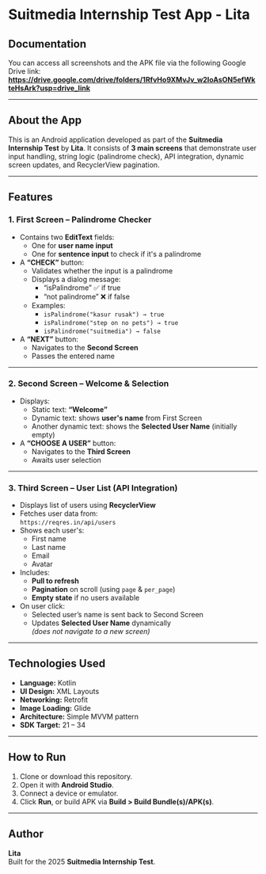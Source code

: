 # Suitmedia Internship Test App - Lita

## Documentation  
You can access all screenshots and the APK file via the following Google Drive link:  
**https://drive.google.com/drive/folders/1RfvHo9XMvJv_w2IoAsON5efWkteHsArk?usp=drive_link**

---

## About the App

This is an Android application developed as part of the **Suitmedia Internship Test** by **Lita**. It consists of **3 main screens** that demonstrate user input handling, string logic (palindrome check), API integration, dynamic screen updates, and RecyclerView pagination.

---

## Features

### 1. First Screen – Palindrome Checker

- Contains two **EditText** fields:
  - One for **user name input**
  - One for **sentence input** to check if it's a palindrome
- A **“CHECK”** button:
  - Validates whether the input is a palindrome
  - Displays a dialog message:  
    - “isPalindrome” ✅ if true  
    - “not palindrome” ❌ if false  
  - Examples:
    - `isPalindrome("kasur rusak") → true`
    - `isPalindrome("step on no pets") → true`
    - `isPalindrome("suitmedia") → false`
- A **“NEXT”** button:
  - Navigates to the **Second Screen**
  - Passes the entered name

---

### 2. Second Screen – Welcome & Selection

- Displays:
  - Static text: **“Welcome”**
  - Dynamic text: shows **user's name** from First Screen
  - Another dynamic text: shows the **Selected User Name** (initially empty)
- A **“CHOOSE A USER”** button:
  - Navigates to the **Third Screen**
  - Awaits user selection

---

### 3. Third Screen – User List (API Integration)

- Displays list of users using **RecyclerView**
- Fetches user data from:  
  `https://reqres.in/api/users`
- Shows each user's:
  - First name
  - Last name
  - Email
  - Avatar
- Includes:
  - **Pull to refresh**
  - **Pagination** on scroll (using `page` & `per_page`)
  - **Empty state** if no users available
- On user click:
  - Selected user’s name is sent back to Second Screen
  - Updates **Selected User Name** dynamically  
  *(does not navigate to a new screen)*

---

## Technologies Used

- **Language:** Kotlin  
- **UI Design:** XML Layouts  
- **Networking:** Retrofit  
- **Image Loading:** Glide  
- **Architecture:** Simple MVVM pattern  
- **SDK Target:** 21 – 34  

---

## How to Run

1. Clone or download this repository.
2. Open it with **Android Studio**.
3. Connect a device or emulator.
4. Click **Run**, or build APK via **Build > Build Bundle(s)/APK(s)**.

---

## Author

**Lita**  
Built for the 2025 **Suitmedia Internship Test**.

